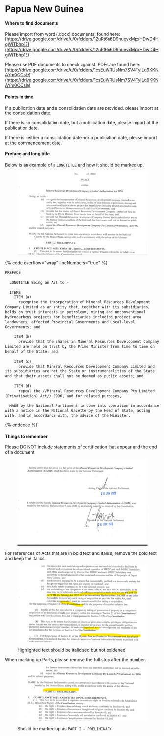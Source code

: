 # Papua New Guinea

#### Where to find documents

Please import from word (.docx) documents, found here: [https://drive.google.com/drive/u/0/folders/12uRt6n6D9nuevxMpxHDwD4HgWiTbhp1E](https://drive.google.com/drive/u/0/folders/12uRt6n6D9nuevxMpxHDwD4HgWiTbhp1E)

Please use PDF documents to check against. PDFs are found here: [https://drive.google.com/drive/u/0/folders/1csEuWRUsNm7SV4TylLq9KKNAYm0CCsle](https://drive.google.com/drive/u/0/folders/1csEuWRUsNm7SV4TylLq9KKNAYm0CCsle)

#### Points in time

If a publication date and a consolidation date are provided, please import at the consolidation date.

If there is no consolidation date, but a publication date, please import at the publication date.&#x20;

If there is neither a consolidation date nor a publication date, please import at the commencement date.&#x20;

#### Preface and long title&#x20;

Below is an example of a `LONGTITLE` and how it should be marked up.

<figure><img src="../.gitbook/assets/Screenshot 2022-09-05 115042.png" alt=""><figcaption></figcaption></figure>

{% code overflow="wrap" lineNumbers="true" %}
```markup
PREFACE

  LONGTITLE Being an Act to -

  ITEMS
    ITEM (a)
      recognise the incorporation of Mineral Resources Development Company Limited as an entity that, together with its subsidiaries, holds on trust interests in petroleum, mining and unconventional hydrocarbons projects for beneficiaries including project area landowners, affected Provincial Governments and Local-level Governments; and

    ITEM (b)
      provide that the shares in Mineral Resources Development Company Limited are held on trust by the Prime Minister from time to time on behalf of the State; and

    ITEM (c)
      provide that Mineral Resources Development Company Limited and its subsidiaries are not the State or instrumentalities of the State and that their assets shall not be deemed as public assets; and

    ITEM (d)
      repeal the //Mineral Resources Development Company Pty Limited (Privatisation) Act// 1996, and for related purposes,

  MADE by the National Parliament to come into operation in accordance with a notice in the National Gazette by the Head of State, acting with, and in accordance with, the advice of the Minister.
```
{% endcode %}

#### Things to remember

Please DO NOT include statements of certification that appear and the end of a document

<figure><img src="../.gitbook/assets/Screenshot 2022-09-05 115600.png" alt=""><figcaption></figcaption></figure>

For references of Acts that are in bold text and italics, remove the bold text and keep the italics

<figure><img src="../.gitbook/assets/bold and italics.png" alt=""><figcaption><p>Highlighted text should be italicised but not boldened </p></figcaption></figure>

When marking up Parts, please remove the full stop after the number.

<figure><img src="../.gitbook/assets/image (3).png" alt=""><figcaption><p>Should be marked up as <code>PART I - PRELIMINARY</code></p></figcaption></figure>
